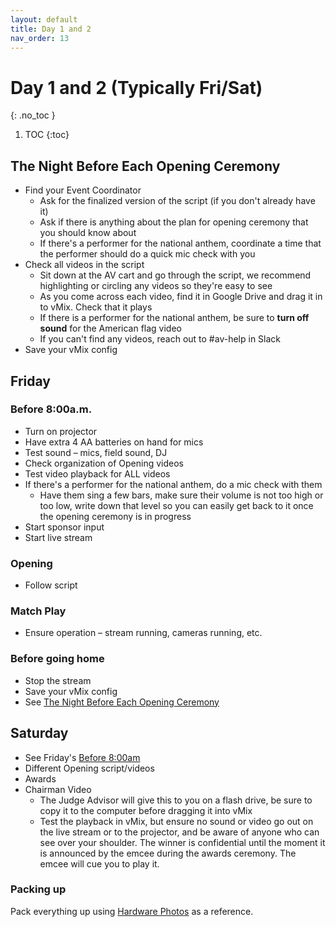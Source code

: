 ```yaml
---
layout: default
title: Day 1 and 2
nav_order: 13
---
```


# Day 1 and 2 (Typically Fri/Sat)
{: .no_toc }

1. TOC
{:toc}

## The Night Before Each Opening Ceremony

- Find your Event Coordinator
  - Ask for the finalized version of the script (if you don't already have it)
  - Ask if there is anything about the plan for opening ceremony that you should know about
  - If there's a performer for the national anthem, coordinate a time that the performer should do a quick mic check with you
- Check all videos in the script
  - Sit down at the AV cart and go through the script, we recommend highlighting or circling any videos so they're easy to see
  - As you come across each video, find it in Google Drive and drag it in to vMix. Check that it plays
  - If there is a performer for the national anthem, be sure to **turn off sound** for the American flag video
  - If you can't find any videos, reach out to #av-help in Slack
- Save your vMix config

## Friday   
 
### Before 8:00a.m. 

- Turn on projector 
- Have extra 4 AA batteries on hand for mics 
- Test sound – mics, field sound, DJ 
- Check organization of Opening videos 
- Test video playback for ALL videos 
- If there's a performer for the national anthem, do a mic check with them
  - Have them sing a few bars, make sure their volume is not too high or too low, write down that level so you can easily get back to it once the opening ceremony is in progress
- Start sponsor input 
- Start live stream 
 
### Opening 

- Follow script 
 
### Match Play 

- Ensure operation – stream running, cameras running, etc. 

### Before going home

- Stop the stream
- Save your vMix config
- See [The Night Before Each Opening Ceremony](#the-night-before-each-opening-ceremony)
 
## Saturday  

- See Friday's [Before 8:00am](#before-800am)
- Different Opening script/videos 
- Awards 
- Chairman Video 
  - The Judge Advisor will give this to you on a flash drive, be sure to copy it to the computer before dragging it into vMix
  - Test the playback in vMix, but ensure no sound or video go out on the live stream or to the projector, and be aware of anyone who can see over your shoulder. The winner is confidential until the moment it is announced by the emcee during the awards ceremony. The emcee will cue you to play it.
 
### Packing up

 Pack everything up using [Hardware Photos](../day--1-and-0/hardware-photos) as a reference.
